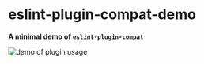 eslint-plugin-compat-demo
=========================
**A minimal demo of `eslint-plugin-compat`**

![demo of plugin usage](https://raw.githubusercontent.com/amilajack/eslint-plugin-compat/master/img/eslint-plugin-compat-demo.gif)

